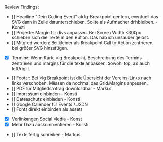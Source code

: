 Review Findings:

- [] Headline "Dein Coding Event" ab lg-Breakpoint centern, eventuell das SVG dann in Zeile darunterschieben. Sollte als Aufmacher drinbleiben. - Konsti
- [] Projekte: Margin für divs anpassen. Bei Screen Width <300px schieben sich die Texte in den Button. Das hab ich unsauber gelöst.
- [] Mitglied werden: Bei kleiner als Breakpoint Call to Action zentrieren, bei größer SVG hinzufügen.
- [x] Termine: Wenn Karte <lg Breakpoint, Beschreibung des Termins zentrieren und margins für die texte anpassen. Sowohl top, als auch left/right.
- [] Footer: Bei <lg Breakpoint ist die Übersicht der Vereins-Links nach links verschoben. Müssen da nochmal das Grid/Margins anpassen.
- [] PDF für Mitgliedsantrag downloadbar - Markus
- [] Impressum einbinden - Konsti
- [] Datenschutz einbinden - Konsti
- [] Google Calender für Events / JSON
- [] Fonts direkt einbinden als assets
- [x] Verlinkungen Social Media - Konsti
- [x] Mehr Dazu auskommentieren - Konsti
- [] Texte fertig schreiben - Markus
